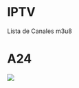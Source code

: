 # IPTV
Lista de Canales m3u8

# A24
<img src="http://drive.google.com/uc?export=view&id=1i0y9soJpmvQHvP0-HdCj4Bkq9yZPxK8c)"/>
